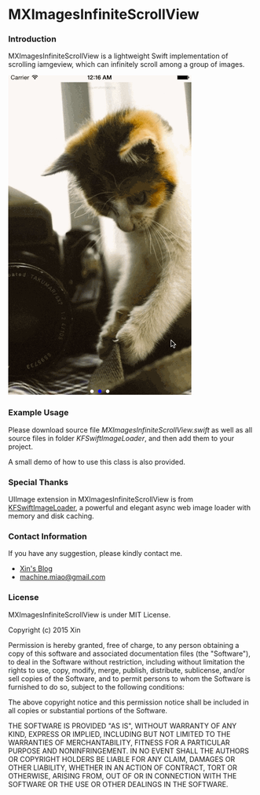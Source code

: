 # MXImagesInfiniteScrollView

### Introduction 

MXImagesInfiniteScrollView is a lightweight Swift implementation of scrolling iamgeview, which can infinitely scroll among a group of images.

![Demo.gif](https://github.com/machinecc/MXImagesInfiniteScrollView/blob/master/Demo.gif)



### Example Usage

Please download source file *MXImagesInfiniteScrollView.swift* as well as all source files in folder *KFSwiftImageLoader*, and then add them to your project.

A small demo of how to use this class is also provided.



### Special Thanks

UIImage extension in MXImagesInfiniteScrollView is from [KFSwiftImageLoader](https://github.com/kiavashfaisali/KFSwiftImageLoader), a powerful and elegant async web image loader with memory and disk caching.



### Contact Information

If you have any suggestion, please kindly contact me.
- [Xin's Blog](http://machinecc.github.io)
- [machine.miao@gmail.com](mailto:machine.miao@gmail.com)



### License

MXImagesInfiniteScrollView is under MIT License.

Copyright (c) 2015 Xin

Permission is hereby granted, free of charge, to any person obtaining a copy of this software and associated documentation files (the "Software"), to deal in the Software without restriction, including without limitation the rights to use, copy, modify, merge, publish, distribute, sublicense, and/or sell copies of the Software, and to permit persons to whom the Software is furnished to do so, subject to the following conditions:

The above copyright notice and this permission notice shall be included in all copies or substantial portions of the Software.

THE SOFTWARE IS PROVIDED "AS IS", WITHOUT WARRANTY OF ANY KIND, EXPRESS OR IMPLIED, INCLUDING BUT NOT LIMITED TO THE WARRANTIES OF MERCHANTABILITY, FITNESS FOR A PARTICULAR PURPOSE AND NONINFRINGEMENT. IN NO EVENT SHALL THE AUTHORS OR COPYRIGHT HOLDERS BE LIABLE FOR ANY CLAIM, DAMAGES OR OTHER LIABILITY, WHETHER IN AN ACTION OF CONTRACT, TORT OR OTHERWISE, ARISING FROM, OUT OF OR IN CONNECTION WITH THE SOFTWARE OR THE USE OR OTHER DEALINGS IN THE SOFTWARE.




